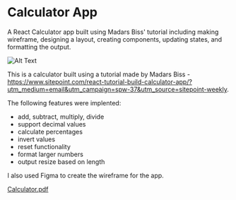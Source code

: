 # Calculator App
A React Calculator app built using Madars Biss' tutorial including making wireframe, designing a layout, creating components, updating states, and formatting the output.

![Alt Text](https://media.giphy.com/media/MzEQrUzJyBH1Q6444A/giphy.gif)

This is a calculator built using a tutorial made by Madars Biss - https://www.sitepoint.com/react-tutorial-build-calculator-app/?utm_medium=email&utm_campaign=spw-37&utm_source=sitepoint-weekly.

The following features were implented:
- add, subtract, multiply, divide
- support decimal values
- calculate percentages
- invert values
- reset functionality
- format larger numbers
- output resize based on length

I also used Figma to create the wireframe for the app.

[Calculator.pdf](https://github.com/Ann133/calculator-app/files/7276024/Calculator.pdf)
